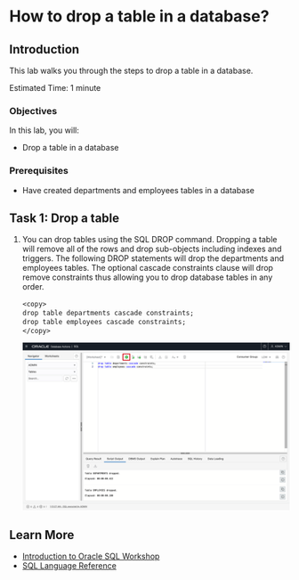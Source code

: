 # How to drop a table in a database?

## Introduction

This lab walks you through the steps to drop a table in a database.

Estimated Time: 1 minute

### Objectives

In this lab, you will:

* Drop a table in a database

### Prerequisites

* Have created departments and employees tables in a database

## Task 1: Drop a table

1. You can drop tables using the SQL DROP command. Dropping a table will remove all of the rows and drop sub-objects including indexes and triggers. The following DROP statements will drop the departments and employees tables. The optional cascade constraints clause will drop remove constraints thus allowing you to drop database tables in any order.

    ```
    <copy>
    drop table departments cascade constraints;
    drop table employees cascade constraints;
    </copy>
    ```

    ![Drop both employees and departments tables](../images/drop-tables.png)

## Learn More

* [Introduction to Oracle SQL Workshop](https://apexapps.oracle.com/pls/apex/dbpm/r/livelabs/view-workshop?wid=943)
* [SQL Language Reference](https://docs.oracle.com/en/database/oracle/oracle-database/12.2/sqlrf/Introduction-to-Oracle-SQL.html#GUID-049B7AE8-11E1-4110-B3E4-D117907D77AC)
